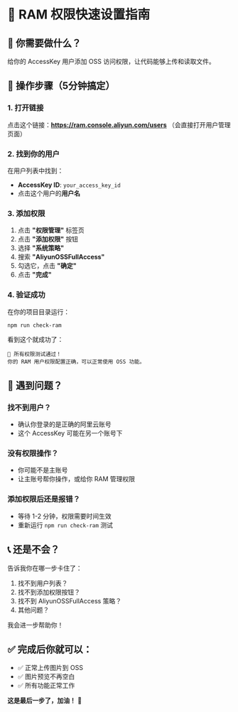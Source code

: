 # 🚀 RAM 权限快速设置指南

## 🎯 你需要做什么？
给你的 AccessKey 用户添加 OSS 访问权限，让代码能够上传和读取文件。

## 📱 操作步骤（5分钟搞定）

### 1. 打开链接
点击这个链接：**https://ram.console.aliyun.com/users**
（会直接打开用户管理页面）

### 2. 找到你的用户
在用户列表中找到：
- **AccessKey ID**: `your_access_key_id`
- 点击这个用户的**用户名**

### 3. 添加权限
1. 点击 **"权限管理"** 标签页
2. 点击 **"添加权限"** 按钮
3. 选择 **"系统策略"**
4. 搜索 **"AliyunOSSFullAccess"**
5. 勾选它，点击 **"确定"**
6. 点击 **"完成"**

### 4. 验证成功
在你的项目目录运行：
```bash
npm run check-ram
```

看到这个就成功了：
```
🎉 所有权限测试通过！
你的 RAM 用户权限配置正确，可以正常使用 OSS 功能。
```

## 🤔 遇到问题？

### 找不到用户？
- 确认你登录的是正确的阿里云账号
- 这个 AccessKey 可能在另一个账号下

### 没有权限操作？
- 你可能不是主账号
- 让主账号帮你操作，或给你 RAM 管理权限

### 添加权限后还是报错？
- 等待 1-2 分钟，权限需要时间生效
- 重新运行 `npm run check-ram` 测试

## 📞 还是不会？
告诉我你在哪一步卡住了：
1. 找不到用户列表？
2. 找不到添加权限按钮？
3. 找不到 AliyunOSSFullAccess 策略？
4. 其他问题？

我会进一步帮助你！

## ✅ 完成后你就可以：
- ✅ 正常上传图片到 OSS
- ✅ 图片预览不再空白
- ✅ 所有功能正常工作

**这是最后一步了，加油！** 🎉